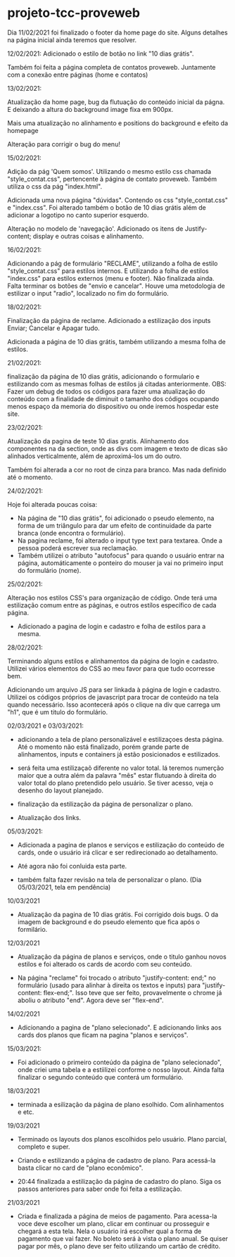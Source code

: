 # projeto-tcc-proveweb

Dia 11/02/2021 foi  finalizado o footer da home page do site. Alguns detalhes na página inicial ainda teremos que resolver. 

12/02/2021:  Adicionado o estilo de botão no link "10 dias grátis".

Também foi feita a página completa de contatos proveweb. Juntamente com a conexão entre páginas (home e contatos)

13/02/2021:

Atualização da home page, bug da flutuação do conteúdo inicial da págna. E deixando a altura do background image fixa em 900px.

Mais uma atualização no alinhamento e positions do background e efeito da homepage

Alteração para corrigir o bug do menu!

15/02/2021:

Adição da pág 'Quem somos'.  Utilizando o mesmo estilo css chamada "style_contat.css", pertencente à página de contato proveweb.
Também utiliza o css da pág "index.html".

Adicionada uma nova página "dúvidas". Contendo os css "style_contat.css" e "index.css". Foi alterado também o botão de 10 dias grátis
além de adicionar a logotipo no canto superior esquerdo. 

Alteração no modelo de 'navegação'. Adicionado os itens de Justify-content; display e outras coisas e alinhamento.

16/02/2021:

Adicionando a pág de formulário "RECLAME", utilizando a folha de estilo "style_contat.css" para estilos internos. E utilizando a folha de estilos "index.css" para estilos externos (menu e footer). Não finalizada ainda. Falta terminar os botões de "envio e cancelar". Houve uma metodologia de estilizar o input "radio", localizado no fim do formulário.

18/02/2021:

Finalização da página de reclame. Adicionado a estilização dos inputs
Enviar; Cancelar e Apagar tudo.

Adicionada a página de 10 dias grátis, também utilizando a mesma folha de estilos. 

21/02/2021:

finalização da página de 10 dias grátis, adicionando o formulario e estilizando com as mesmas folhas de estilos já citadas anteriormente.
OBS: Fazer um debug de todos os códigos para fazer uma atualização do conteúdo com a finalidade de diminuit o tamanho dos códigos ocupando menos espaço da memoria do dispositivo ou onde iremos hospedar este site.

23/02/2021:

Atualização da pagina de teste 10 dias gratis. Alinhamento dos componentes na da section, onde as divs com imagem e texto de dicas são alinhados verticalmente, além de aproximá-los um do outro.

Também foi alterada a cor no root de cinza para branco. Mas nada definido até o momento.

24/02/2021:

Hoje foi alterada poucas coisa:

 - Na página de "10 dias grátis", foi adicionado o pseudo elemento, na forma de um triângulo para dar um efeito de continuidade da parte branca (onde encontra o formulário).
 - Na pagina reclame, foi alterado o input type text para textarea. Onde a pessoa poderá escrever sua reclamação.
 - Também utilizei o atributo "autofocus" para quando o usuário entrar na página, automáticamente o ponteiro do mouser ja vai no primeiro input do formulário (nome).

 25/02/2021:

 Alteração nos estilos CSS's para organização de código. Onde terá uma estilização comum entre as páginas, e outros estílos específico de cada página.

- Adicionado a pagina de login e cadastro e folha de estilos para a mesma.

28/02/2021:

Terminando alguns estilos e alinhamentos da página de login e cadastro. Utilizei vários elementos do CSS ao meu favor para que tudo ocorresse bem.

Adicionando um arquivo JS para ser linkada à página de login e cadastro. Utilizei os códigos próprios de javascript para trocar de conteúdo na tela quando necessário. Isso acontecerá após o clique na div que carrega um "h1", que é um titulo do formulário.

02/03/2021 e 03/03/2021:

- adicionando a tela de plano personalizável e estilizaçoes desta página. Até o momento não está finalizado, porém grande parte de alinhamentos, inputs e containers já estão posicionados e estilizados. 

- será feita uma estilizaçaõ diferente no valor total. lá teremos numerção maior que a outra além da palavra "mês" estar flutuando à direita do valor total do plano pretendido pelo usuário. Se tiver acesso, veja o desenho do layout planejado.

- finalização da estilização da página de personalizar o plano.
- Atualização dos links.

05/03/2021:

- Adicionada a pagina de planos e serviços e estilização do conteúdo de cards, onde o usuário irá clicar e ser redirecionado ao detalhamento.
- Até agora não foi conluida esta parte. 

- também falta fazer revisão na tela de personalizar o plano. (Dia 05/03/2021, tela em pendência)

10/03/2021

- Atualização da pagina de 10 dias grátis. Foi corrigido dois bugs. O da imagem de background e do pseudo elemento que fica após o formilário.

12/03/2021

- Atualização da página de planos e serviços, onde o titulo ganhou novos estilos e foi alterado os cards de acordo com seu conteúdo.

- Na página "reclame"  foi trocado o atributo "justify-content: end;" no formulário (usado para alinhar à direita os textos e inputs) para "justify-content: flex-end;". Isso teve que ser feito, provavelmente o chrome já aboliu o atributo "end". Agora deve ser "flex-end".

14/02/2021

- Adicionando a pagina de "plano selecionado". E adicionando links aos cards dos planos que ficam na pagina "planos e serviços".

15/03/2021:

- Foi adicionado o primeiro conteúdo da página de "plano selecionado", onde criei uma tabela e a estiilizei conforme o nosso layout. Ainda falta finalizar o segundo conteúdo que conterá um formulário.

18/03/2021

- terminada a esilização da página de plano esolhido. Com alinhamentos e etc.

19/03/2021

- Terminado os layouts dos planos escolhidos pelo usuário. Plano parcial, completo e super.

- Criando e estilizando a página de cadastro de plano. Para acessá-la basta clicar no card de "plano econômico".

- 20:44
finalizada a estilização da página de cadastro do plano. Siga os passos anteriores para saber onde foi feita a estilização.

21/03/2021

- Criada e finalizada a página de meios de pagamento. Para acessa-la voce deve escolher um plano, clicar em continuar ou prosseguir e chegará a esta tela. Nela o usuário irá escolher qual a forma de pagamento que vai fazer. No boleto será à vista o plano anual. Se quiser pagar por mês, o plano deve ser feito utilizando um cartão de crédito.